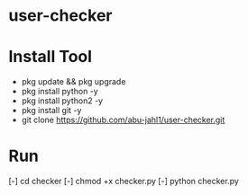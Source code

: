 # user-checker
# Install Tool

-  pkg update && pkg upgrade
-  pkg install python -y
-  pkg install python2 -y
-  pkg install git -y
-  git clone https://github.com/abu-jahl1/user-checker.git

# Run

[-] cd checker 
[-] chmod +x checker.py
[-] python checker.py
